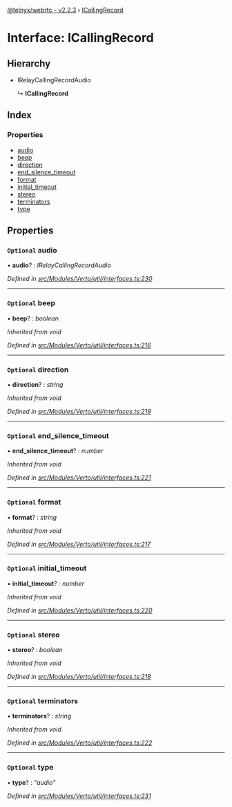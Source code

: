 [@telnyx/webrtc - v2.2.3](../README.md) › [ICallingRecord](icallingrecord.md)

# Interface: ICallingRecord

## Hierarchy

* IRelayCallingRecordAudio

  ↳ **ICallingRecord**

## Index

### Properties

* [audio](icallingrecord.md#optional-audio)
* [beep](icallingrecord.md#optional-beep)
* [direction](icallingrecord.md#optional-direction)
* [end_silence_timeout](icallingrecord.md#optional-end_silence_timeout)
* [format](icallingrecord.md#optional-format)
* [initial_timeout](icallingrecord.md#optional-initial_timeout)
* [stereo](icallingrecord.md#optional-stereo)
* [terminators](icallingrecord.md#optional-terminators)
* [type](icallingrecord.md#optional-type)

## Properties

### `Optional` audio

• **audio**? : *IRelayCallingRecordAudio*

*Defined in [src/Modules/Verto/util/interfaces.ts:230](https://github.com/team-telnyx/webrtc/blob/main/packages/js/src/Modules/Verto/util/interfaces.ts#L230)*

___

### `Optional` beep

• **beep**? : *boolean*

*Inherited from void*

*Defined in [src/Modules/Verto/util/interfaces.ts:216](https://github.com/team-telnyx/webrtc/blob/main/packages/js/src/Modules/Verto/util/interfaces.ts#L216)*

___

### `Optional` direction

• **direction**? : *string*

*Inherited from void*

*Defined in [src/Modules/Verto/util/interfaces.ts:219](https://github.com/team-telnyx/webrtc/blob/main/packages/js/src/Modules/Verto/util/interfaces.ts#L219)*

___

### `Optional` end_silence_timeout

• **end_silence_timeout**? : *number*

*Inherited from void*

*Defined in [src/Modules/Verto/util/interfaces.ts:221](https://github.com/team-telnyx/webrtc/blob/main/packages/js/src/Modules/Verto/util/interfaces.ts#L221)*

___

### `Optional` format

• **format**? : *string*

*Inherited from void*

*Defined in [src/Modules/Verto/util/interfaces.ts:217](https://github.com/team-telnyx/webrtc/blob/main/packages/js/src/Modules/Verto/util/interfaces.ts#L217)*

___

### `Optional` initial_timeout

• **initial_timeout**? : *number*

*Inherited from void*

*Defined in [src/Modules/Verto/util/interfaces.ts:220](https://github.com/team-telnyx/webrtc/blob/main/packages/js/src/Modules/Verto/util/interfaces.ts#L220)*

___

### `Optional` stereo

• **stereo**? : *boolean*

*Inherited from void*

*Defined in [src/Modules/Verto/util/interfaces.ts:218](https://github.com/team-telnyx/webrtc/blob/main/packages/js/src/Modules/Verto/util/interfaces.ts#L218)*

___

### `Optional` terminators

• **terminators**? : *string*

*Inherited from void*

*Defined in [src/Modules/Verto/util/interfaces.ts:222](https://github.com/team-telnyx/webrtc/blob/main/packages/js/src/Modules/Verto/util/interfaces.ts#L222)*

___

### `Optional` type

• **type**? : *"audio"*

*Defined in [src/Modules/Verto/util/interfaces.ts:231](https://github.com/team-telnyx/webrtc/blob/main/packages/js/src/Modules/Verto/util/interfaces.ts#L231)*
